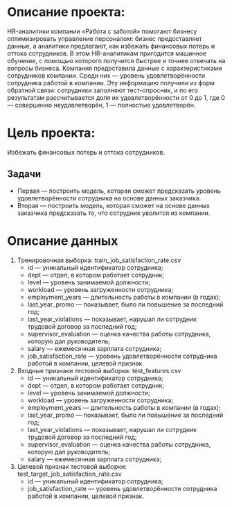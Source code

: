 # Описание проекта:

HR-аналитики компании «Работа с заботой» помогают бизнесу оптимизировать управление персоналом: бизнес предоставляет данные, а аналитики предлагают, как избежать финансовых потерь и оттока сотрудников. В этом HR-аналитикам пригодится машинное обучение, с помощью которого получится быстрее и точнее отвечать на вопросы бизнеса.
Компания предоставила данные с характеристиками сотрудников компании. Среди них — уровень удовлетворённости сотрудника работой в компании. Эту информацию получили из форм обратной связи: сотрудники заполняют тест-опросник, и по его результатам рассчитывается доля их удовлетворённости от 0 до 1, где 0 — совершенно неудовлетворён, 1 — полностью удовлетворён. 


# Цель проекта: 

Избежать финансовых потерь и оттока сотрудников.

## Задачи
* Первая — построить модель, которая сможет предсказать уровень удовлетворённости сотрудника на основе данных заказчика. 
* Вторая — построить модель, которая сможет на основе данных заказчика предсказать то, что сотрудник уволится из компании.


# Описание данных
1. Тренировочная выборка: train_job_satisfaction_rate.csv
    * id — уникальный идентификатор сотрудника;
    * dept — отдел, в котором работает сотрудник;
    * level — уровень занимаемой должности;
    * workload — уровень загруженности сотрудника;
    * employment_years — длительность работы в компании (в годах);
    * last_year_promo — показывает, было ли повышение за последний год;
    * last_year_violations — показывает, нарушал ли сотрудник трудовой договор за последний год;
    * supervisor_evaluation — оценка качества работы сотрудника, которую дал руководитель;
    * salary — ежемесячная зарплата сотрудника;
    * job_satisfaction_rate — уровень удовлетворённости сотрудника работой в компании, целевой признак.
​
​
2. Входные признаки тестовой выборки: test_features.csv
    * id — уникальный идентификатор сотрудника;
    * dept — отдел, в котором работает сотрудник;
    * level — уровень занимаемой должности;
    * workload — уровень загруженности сотрудника;
    * employment_years — длительность работы в компании (в годах);
    * last_year_promo — показывает, было ли повышение за последний год;
    * last_year_violations — показывает, нарушал ли сотрудник трудовой договор за последний год;
    * supervisor_evaluation — оценка качества работы сотрудника, которую дал руководитель;
    * salary — ежемесячная зарплата сотрудника;
​
​
3. Целевой признак тестовой выборки: test_target_job_satisfaction_rate.csv
    * id — уникальный идентификатор сотрудника;
    * job_satisfaction_rate — уровень удовлетворённости сотрудника работой в компании, целевой признак.
